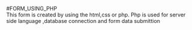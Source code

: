 #FORM_USING_PHP <br>
This form is created by using the html,css or php.
Php is used for server side language ,database connection and form data submittion

